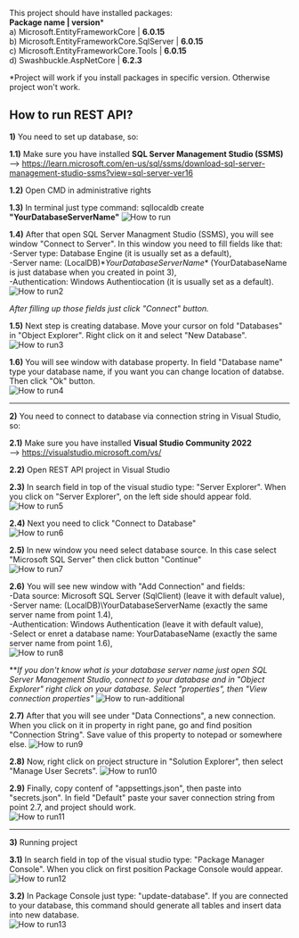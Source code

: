 This project should have installed packages:    
**Package name | version***    
a) Microsoft.EntityFrameworkCore | **6.0.15**    
b) Microsoft.EntityFrameworkCore.SqlServer | **6.0.15**    
c) Microsoft.EntityFrameworkCore.Tools | **6.0.15**    
d) Swashbuckle.AspNetCore | **6.2.3**    

*Project will work if you install packages in specific version. Otherwise project won't work.

How to run REST API?
-----------------------------------------------------------------------------------------------------------------------------------------------------------------------

**1)** You need to set up database, so:

**1.1)** Make sure you have installed **SQL Server Management Studio (SSMS)**   
--> https://learn.microsoft.com/en-us/sql/ssms/download-sql-server-management-studio-ssms?view=sql-server-ver16

**1.2)** Open CMD in administrative rights

**1.3)** In terminal just type command: sqllocaldb create **"YourDatabaseServerName"**
![How to run](https://user-images.githubusercontent.com/90453529/226385105-f98e299e-32e4-403c-bc3b-2bd6f6b32ea7.png)

**1.4)** After that open SQL Server Managment Studio (SSMS), you will see window "Connect to Server". In this window you need to fill fields like that:     
-Server type: Database Engine (it is usually set as a default),     
-Server name: (LocalDB)\**YourDatabaseServerName** (YourDatabaseName is just database when you created in point 3),     
-Authentication: Windows Authentiocation (it is usually set as a default).    
![How to run2](https://user-images.githubusercontent.com/90453529/226385140-e9a56777-d7b0-4d6e-bb03-7ce706328b29.png)

_After filling up those fields just click "Connect" button._

**1.5)** Next step is creating database. Move your cursor on fold "Databases" in "Object Explorer". Right click on it and select "New Database".    
![How to run3](https://user-images.githubusercontent.com/90453529/226386718-3bb5658c-0d7a-4a0a-9f97-86b280f988c0.png)

**1.6)** You will see window with database property. In field "Database name" type your database name, if you want you can change location of databse. Then click "Ok" button.    
![How to run4](https://user-images.githubusercontent.com/90453529/226386765-1e1c3b69-c0ce-4299-92e3-607231f3d0f5.png)

-----------------------------------------------------------------------------------------------------------------------------------------------------------------------

**2)** You need to connect to database via connection string in Visual Studio, so:

**2.1)** Make sure you have installed **Visual Studio Community 2022**    
 --> https://visualstudio.microsoft.com/vs/

**2.2)** Open REST API project in Visual Studio   

**2.3)** In search field in top of the visual studio type: "Server Explorer". When you click on "Server Explorer", on the left side should appear fold.
![How to run5](https://user-images.githubusercontent.com/90453529/226387108-d2a82721-031d-4de7-a936-565c1ac5abe7.png)

**2.4)** Next you need to click "Connect to Database"    
![How to run6](https://user-images.githubusercontent.com/90453529/226387164-cfc5d7cc-7106-489b-bcc4-f322e23d9326.png)

**2.5)** In new window you need select database source. In this case select "Microsoft SQL Server" then click button "Continue"   
![How to run7](https://user-images.githubusercontent.com/90453529/226387208-1cf66d5f-73a7-47ac-a47a-83719fb9a970.png)

**2.6)** You will see new window with "Add Connection" and fields:   
-Data source: Microsoft SQL Server (SqlClient) (leave it with default value),   
-Server name: (LocalDB)\YourDatabaseServerName (exactly the same server name from point 1.4),    
-Authentication: Windows Authentication (leave it with default value),    
-Select or enret a database name: YourDatabaseName (exactly the same server name from point 1.6),     
![How to run8](https://user-images.githubusercontent.com/90453529/226387302-14e7182c-b179-4ba0-8167-feec5ae54f59.png)

**_If you don't know what is your database server name just open SQL Server Management Studio, connect to your database and in "Object Explorer" right click on your database. Select "properties", then "View connection properties"_
![How to run-additional](https://user-images.githubusercontent.com/90453529/226387351-6a7a7f64-9b5f-4461-b6fc-01384b5f9f20.png)

**2.7)** After that you will see under "Data Connections", a new connection. When you click on it in property in right pane, go and find position "Connection String". Save value of this property to notepad or somewhere else.
![How to run9](https://user-images.githubusercontent.com/90453529/226387438-d3df8834-3408-4dfd-881b-9b830f55f8aa.png)

**2.8)** Now, right click on project structure in "Solution Explorer", then select "Manage User Secrets".
![How to run10](https://user-images.githubusercontent.com/90453529/226387488-60a49a65-f6c9-46dd-97d5-9cc0fe444124.png)

**2.9)** Finally, copy contenf of "appsettings.json", then paste into "secrets.json". In field "Default" paste your saver connection string from point 2.7, and project should work.   
![How to run11](https://user-images.githubusercontent.com/90453529/226387572-49e31e0c-1613-4c2e-a624-69de471d9246.png)

-----------------------------------------------------------------------------------------------------------------------------------------------------------------------

**3)** Running project    

**3.1)** In search field in top of the visual studio type: "Package Manager Console". When you click on first position Package Console would appear.
![How to run12](https://user-images.githubusercontent.com/90453529/226389524-f3d1a09f-97b6-4083-94a8-08310c3760d2.png)

**3.2)** In Package Console just type: "update-database". If you are connected to your database, this command should generate all tables and insert data into new database.    
![How to run13](https://user-images.githubusercontent.com/90453529/226390347-86494ce7-a755-4812-8c75-34b422605caa.png)



